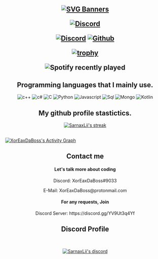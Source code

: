 <h2 align="center">
<p><a href="https://www.youtube.com/watch?v=dQw4w9WgXcQ"><img src="https://svg-banners.vercel.app/api?type=rainbow&amp;text1=XorEaxDaBoss%F0%9F%91%A8%E2%80%8D%F0%9F%92%BB&amp;width=800&amp;height=400" alt="SVG Banners"></a></p>






  
<p align="center">

<p align="center">
    <a href="https://steamcommunity.com/id/x1lvrr">
   <img alt="Discord" src="https://img.shields.io/badge/XorEax-DaBoss-blueviolet"></a>
  

 
  
  
  
</p>
<p align="center">
    <a href="https://discord.gg/jUFczbxX9J">
   <img alt="Discord" src="https://img.shields.io/badge/Discord-XorEaxDaBoss%239033-7289DA?style=for-the-badge&logo=discord&logoColor=7289DA&logoWidth=10&labelColor=000'"></a>  
  <a href="https://github.com/XorEaxDaBoss">
   <img alt="Github" src="https://img.shields.io/github/followers/developedbyed?color=7289DA&logo=github&label=Followers&style=for-the-badge&logoWidth=10&labelColor=000%27"></a>   
  
  
[![trophy](https://github-profile-trophy.vercel.app/?username=andrew&row=2&column=8&theme=onedark)](https://github.com/ryo-ma/github-profile-trophy)

  

  

<p><p align="center"><img src="https://spotify-recently-played-readme.vercel.app/api?user=silverangelo92&amp;count=1" alt="Spotify recently played"></p>


<h2 align="center">Programming languages that I mainly use.</h2>
<p align="center">
  <img alt="c++" src="https://img.shields.io/badge/-C++-090909?style=for-the-badge&logo=C%2b%2b&logoColor=6296CC"></a>  
  <img alt="c#" src="https://img.shields.io/badge/-csharp-090909?style=for-the-badge&logo=csharp&logoColor=00648B"></a>    
  <img alt="C" src="https://img.shields.io/badge/-C-090909?style=for-the-badge&logo=C&logoColor=00648B"></a>
  <img alt="Python" src="https://img.shields.io/badge/-Python-090909?style=for-the-badge&logo=Python&logoColor=E9D54D"></a>
  <img alt="Javascript" src="https://img.shields.io/badge/-JavaScript-090909?style=for-the-badge&logo=JavaScript&logoColor=E9D54D"></a>
  <img alt="Sql" src="https://img.shields.io/badge/-Sql-090909?style=for-the-badge&logo=mysql&logoColor=00648B"></a> 
  <img alt="Mongo" src="https://img.shields.io/badge/-MongoDB-090909?style=for-the-badge&logo=MongoDB&logoColor=00648B"></a> 
  <img alt="Kotlin" src="https://img.shields.io/badge/-Kotlin-090909?style=for-the-badge&logo=Kotlin&logoColor=00648B"></a> 
</p>



<h2 align="center">My github profile stastictics.</h2>

<p align="center">
    <a href="https://github.com/danielkrupinski">
        <img title="XorEaxDaBoss's stats" alt="SarnaxLii's streak" src="https://github-readme-streak-stats.herokuapp.com/?user=danielkrupinski&theme=dark&hide_border=true&stroke=f53b3b"/>
    </a>
</p><br>
<a href="https://github.com/XorEaxDaBoss"><img alt="XorEaxDaBoss's Activity Graph" src="https://activity-graph.herokuapp.com/graph?username=XorEaxDaBoss&bg_color=0D1117&color=98ff98&line=eca15b&point=FFFFFF&hide_border=true" /></a>
  

<h2 align="center">Contact me</h2>
<h4 align="center">Let's talk more about coding</h4>
<p align="center">Discord: XorEaxDaBoss#9033</p>
<p align="center">E-Mail: XorEaxDaBoss@protonmail.com</p>
<h4 align="center">For any requests, Join</h4>
<p align="center">Discord Server: https://discord.gg/YV9Ut3q4Yf
</pre><br>




<h2 align="center">Discord Profile</h2><br>
  <p align="center">
    <a href="https://discord.gg/jUFczbxX9J">
        <img title="XorEaxDaBoss discord" alt="SarnaxLii's discord" src="https://discord.c99.nl/widget/theme-4/893038757404622868.png"/>
    </a>
</p>

<!--
**SarnaxLii/SarnaxLii** is a ✨ _special_ ✨ repository because its `README.md` (this file) appears on your GitHub profile. Hello

.


